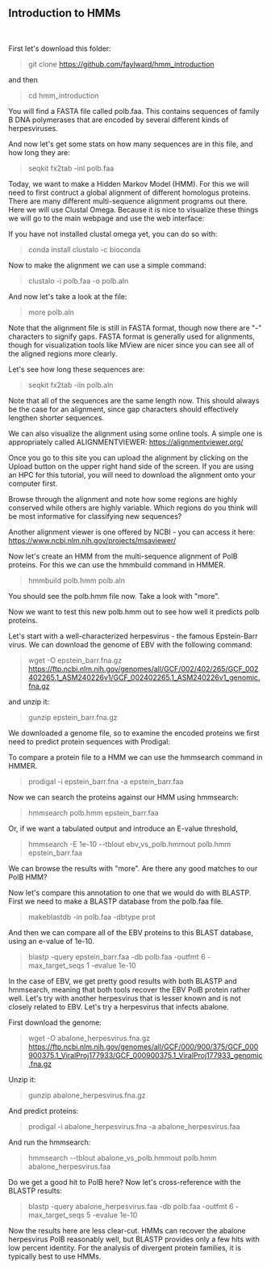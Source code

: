 ## Introduction to HMMs ##
<br>


First let's download this folder:

>git clone https://github.com/faylward/hmm_introduction

and then 

>cd hmm_introduction


You will find a FASTA file called polb.faa. This contains sequences of family B DNA polymerases that are encoded by several different kinds of herpesviruses. 

And now let's get some stats on how many sequences are in this file, and how long they are:

>seqkit fx2tab -inl polb.faa

Today, we want to make a Hidden Markov Model (HMM). For this we will need to first contruct a global alignment of different homologus proteins. There are many different multi-sequence alignment programs out there. Here we will use Clustal Omega. Because it is nice to visualize these things we will go to the main webpage and use the web interface:

If you have not installed clustal omega yet, you can do so with:

>conda install clustalo -c bioconda

Now to make the alignment we can use a simple command:

>clustalo -i polb.faa -o polb.aln

And now let's take a look at the file:

>more polb.aln

Note that the alignment file is still in FASTA format, though now there are "-" characters to signify gaps. FASTA format is generally used for alignments, though for visualization tools like MView are nicer since you can see all of the aligned regions more clearly. 

Let's see how long these sequences are:

>seqkit fx2tab -iln polb.aln

Note that all of the sequences are the same length now. This should always be the case for an alignment, since gap characters should effectively lengthen shorter sequences.

We can also visualize the alignment using some online tools. A simple one is appropriately called ALIGNMENTVIEWER: https://alignmentviewer.org/

Once you go to this site you can upload the alignment by clicking on the Upload button on the upper right hand side of the screen. If you are using an HPC for this tutorial, you will need to download the alignment onto your computer first.  

Browse through the alignment and note how some regions are highly conserved while others are highly variable. Which regions do you think will be most informative for classifying new sequences? 

Another alignment viewer is one offered by NCBI - you can access it here: https://www.ncbi.nlm.nih.gov/projects/msaviewer/


Now let's create an HMM from the multi-sequence alignment of PolB proteins. For this we can use the hmmbuild command in HMMER. 

>hmmbuild polb.hmm polb.aln

You should see the polb.hmm file now. Take a look with "more".  


Now we want to test this new polb.hmm out to see how well it predicts polb proteins.

Let's start with a well-characterized herpesvirus - the famous Epstein-Barr virus. We can download the genome of EBV with the following command:

> wget -O epstein_barr.fna.gz https://ftp.ncbi.nlm.nih.gov/genomes/all/GCF/002/402/265/GCF_002402265.1_ASM240226v1/GCF_002402265.1_ASM240226v1_genomic.fna.gz

and unzip it:

>gunzip epstein_barr.fna.gz

We downloaded a genome file, so to examine the encoded proteins we first need to predict protein sequences with Prodigal:

To compare a protein file to a HMM we can use the hmmsearch command in HMMER. 

> prodigal -i epstein_barr.fna -a epstein_barr.faa

Now we can search the proteins against our HMM using hmmsearch:

>hmmsearch polb.hmm epstein_barr.faa

Or, if we want a tabulated output and introduce an E-value threshold, 

>hmmsearch -E 1e-10 --tblout ebv_vs_polb.hmmout polb.hmm epstein_barr.faa

We can  browse the results with "more". Are there any good matches to our PolB HMM?

Now let's compare this annotation to one that we would do with BLASTP. 
First we need to make a BLASTP database from the polb.faa file. 

>makeblastdb -in polb.faa -dbtype prot

And then we can compare all of the EBV proteins to this BLAST database, using an e-value of 1e-10. 

>blastp -query epstein_barr.faa -db polb.faa -outfmt 6 -max_target_seqs 1 -evalue 1e-10

In the case of EBV, we get pretty good results with both BLASTP and hmmsearch, meaning that both tools recover the EBV PolB protein rather well. Let's try with another herpesvirus that is lesser known and is not closely related to EBV. Let's try a herpesvirus that infects abalone. 

First download the genome: 

>wget -O abalone_herpesvirus.fna.gz https://ftp.ncbi.nlm.nih.gov/genomes/all/GCF/000/900/375/GCF_000900375.1_ViralProj177933/GCF_000900375.1_ViralProj177933_genomic.fna.gz

Unzip it: 
>gunzip abalone_herpesvirus.fna.gz

And predict proteins: 

>prodigal -i abalone_herpesvirus.fna -a abalone_herpesvirus.faa

And run the hmmsearch: 

>hmmsearch --tblout abalone_vs_polb.hmmout polb.hmm abalone_herpesvirus.faa

Do we get a good hit to PolB here? 
Now let's cross-reference with the BLASTP results:

>blastp -query abalone_herpesvirus.faa -db polb.faa -outfmt 6 -max_target_seqs 5 -evalue 1e-10

Now the results here are less clear-cut. HMMs can recover the abalone herpesvirus PolB reasonably well, but BLASTP provides only a few hits with low percent identity. For the analysis of divergent protein families, it is typically best to use HMMs. 



